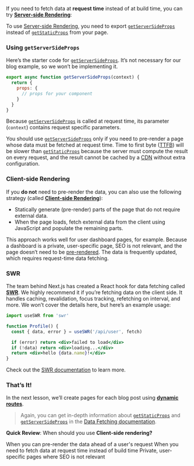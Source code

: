 If you need to fetch data at **request time** instead of at build time, you can try [**Server-side Rendering**](https://www.nextjs.cn/docs/basic-features/pages#server-side-rendering):

To use [Server-side Rendering](https://www.nextjs.cn/docs/basic-features/pages#server-side-rendering), you need to export [`getServerSideProps`](https://www.nextjs.cn/docs/basic-features/data-fetching#getserversideprops-server-side-rendering) instead of [`getStaticProps`](https://www.nextjs.cn/docs/basic-features/data-fetching#getstaticprops-static-generation) from your page.

### Using `getServerSideProps`

Here’s the starter code for [`getServerSideProps`](https://www.nextjs.cn/docs/basic-features/data-fetching#getserversideprops-server-side-rendering). It’s not necessary for our blog example, so we won’t be implementing it.

```jsx
export async function getServerSideProps(context) {
  return {
    props: {
      // props for your component
    }
  }
}
```

Because [`getServerSideProps`](https://www.nextjs.cn/docs/basic-features/data-fetching#getserversideprops-server-side-rendering) is called at request time, its parameter (`context`) contains request specific parameters.

You should use [`getServerSideProps`](https://www.nextjs.cn/docs/basic-features/data-fetching#getserversideprops-server-side-rendering) only if you need to pre-render a page whose data must be fetched at request time. Time to first byte ([TTFB](https://web.dev/time-to-first-byte/)) will be slower than [`getStaticProps`](https://www.nextjs.cn/docs/basic-features/data-fetching#getstaticprops-static-generation) because the server must compute the result on every request, and the result cannot be cached by a [CDN](https://vercel.com/docs/edge-network/overview) without extra configuration.

### Client-side Rendering

If you **do not** need to pre-render the data, you can also use the following strategy (called [**Client-side Rendering**](https://www.nextjs.cn/docs/basic-features/data-fetching#fetching-data-on-the-client-side)):

+   Statically generate (pre-render) parts of the page that do not require external data.
+   When the page loads, fetch external data from the client using JavaScript and populate the remaining parts.

This approach works well for user dashboard pages, for example. Because a dashboard is a private, user-specific page, SEO is not relevant, and the page doesn’t need to be [pre-rendered](https://www.nextjs.cn/docs/basic-features/pages#pre-rendering). The data is frequently updated, which requires request-time data fetching.

### SWR

The team behind Next.js has created a React hook for data fetching called [**SWR**](https://swr.vercel.app/). We highly recommend it if you’re fetching data on the client side. It handles caching, revalidation, focus tracking, refetching on interval, and more. We won’t cover the details here, but here’s an example usage:

```jsx
import useSWR from 'swr'

function Profile() {
  const { data, error } = useSWR('/api/user', fetch)

  if (error) return <div>failed to load</div>
  if (!data) return <div>loading...</div>
  return <div>hello {data.name}!</div>
}
```

Check out the [SWR documentation](https://swr.vercel.app/) to learn more.

### That’s It!

In the next lesson, we’ll create pages for each blog post using [**dynamic routes**](https://www.nextjs.cn/docs/routing/dynamic-routes).

> Again, you can get in-depth information about [`getStaticProps`](https://www.nextjs.cn/docs/basic-features/data-fetching#getstaticprops-static-generation) and [`getServerSideProps`](https://www.nextjs.cn/docs/basic-features/data-fetching#getserversideprops-server-side-rendering) in the [Data Fetching documentation](https://www.nextjs.cn/docs/basic-features/data-fetching).

**Quick Review**: When should you use **Client-side rendering?**

When you can pre-render the data ahead of a user's request When you need to fetch data at request time instead of build time Private, user-specific pages where SEO is not relevant